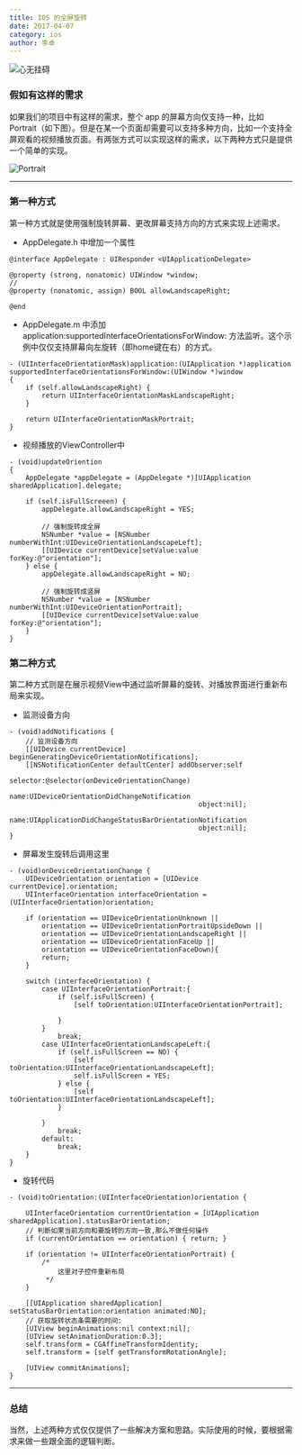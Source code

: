 ```yaml
---
title: IOS 的全屏旋转
date: 2017-04-07
category: ios
author: 李卓
---
```


![心无挂碍](http://upload-images.jianshu.io/upload_images/1612119-4d748c0bd32e0439.jpeg?imageMogr2/auto-orient/strip%7CimageView2/2/w/1240)

### 假如有这样的需求

如果我们的项目中有这样的需求，整个 app 的屏幕方向仅支持一种，比如 Portrait（如下图）。但是在某一个页面却需要可以支持多种方向，比如一个支持全屏观看的视频播放页面。有两张方式可以实现这样的需求，以下两种方式只是提供一个简单的实现。

![Portrait](http://upload-images.jianshu.io/upload_images/1612119-41e9797062d554e3.png)

---

### 第一种方式

第一种方式就是使用强制旋转屏幕、更改屏幕支持方向的方式来实现上述需求。

* AppDelegate.h 中增加一个属性

```
@interface AppDelegate : UIResponder <UIApplicationDelegate>

@property (strong, nonatomic) UIWindow *window;
//
@property (nonatomic, assign) BOOL allowLandscapeRight;

@end

```

* AppDelegate.m 中添加 application:supportedInterfaceOrientationsForWindow: 方法监听。这个示例中仅仅支持屏幕向左旋转（即home键在右）的方式。

```
- (UIInterfaceOrientationMask)application:(UIApplication *)application supportedInterfaceOrientationsForWindow:(UIWindow *)window
{
    if (self.allowLandscapeRight) {
        return UIInterfaceOrientationMaskLandscapeRight;
    }

    return UIInterfaceOrientationMaskPortrait;
}

```

* 视频播放的ViewController中

```
- (void)updateOriention
{
    AppDelegate *appDelegate = (AppDelegate *)[UIApplication sharedApplication].delegate;

    if (self.isFullScreeen) {
        appDelegate.allowLandscapeRight = YES;

        // 强制旋转成全屏
        NSNumber *value = [NSNumber numberWithInt:UIDeviceOrientationLandscapeLeft];
        [[UIDevice currentDevice]setValue:value forKey:@"orientation"];
    } else {
        appDelegate.allowLandscapeRight = NO;

        // 强制旋转成竖屏
        NSNumber *value = [NSNumber numberWithInt:UIDeviceOrientationPortrait];
        [[UIDevice currentDevice]setValue:value forKey:@"orientation"];
    }
}
```

### 第二种方式

第二种方式则是在展示视频View中通过监听屏幕的旋转、对播放界面进行重新布局来实现。

* 监测设备方向

```
- (void)addNotifications {
    // 监测设备方向
    [[UIDevice currentDevice] beginGeneratingDeviceOrientationNotifications];
    [[NSNotificationCenter defaultCenter] addObserver:self
                                             selector:@selector(onDeviceOrientationChange)
                                                 name:UIDeviceOrientationDidChangeNotification
                                               object:nil];

name:UIApplicationDidChangeStatusBarOrientationNotification
                                               object:nil];
}

```

*  屏幕发生旋转后调用这里

```
- (void)onDeviceOrientationChange {
    UIDeviceOrientation orientation = [UIDevice currentDevice].orientation;
    UIInterfaceOrientation interfaceOrientation = (UIInterfaceOrientation)orientation;

    if (orientation == UIDeviceOrientationUnknown ||
        orientation == UIDeviceOrientationPortraitUpsideDown ||
        orientation == UIDeviceOrientationLandscapeRight ||
        orientation == UIDeviceOrientationFaceUp ||
        orientation == UIDeviceOrientationFaceDown){
        return;
    }

    switch (interfaceOrientation) {
        case UIInterfaceOrientationPortrait:{
            if (self.isFullScreen) {
                [self toOrientation:UIInterfaceOrientationPortrait];

            }
        }
            break;
        case UIInterfaceOrientationLandscapeLeft:{
            if (self.isFullScreen == NO) {
                [self toOrientation:UIInterfaceOrientationLandscapeLeft];
                self.isFullScreen = YES;
            } else {
                [self toOrientation:UIInterfaceOrientationLandscapeLeft];
            }

        }
            break;
        default:
            break;
    }
}
```

* 旋转代码

```
- (void)toOrientation:(UIInterfaceOrientation)orientation {

    UIInterfaceOrientation currentOrientation = [UIApplication sharedApplication].statusBarOrientation;
    // 判断如果当前方向和要旋转的方向一致,那么不做任何操作
    if (currentOrientation == orientation) { return; }

    if (orientation != UIInterfaceOrientationPortrait) {
        /*
            这里对子控件重新布局
         */
    }

    [[UIApplication sharedApplication] setStatusBarOrientation:orientation animated:NO];
    // 获取旋转状态条需要的时间:
    [UIView beginAnimations:nil context:nil];
    [UIView setAnimationDuration:0.3];
    self.transform = CGAffineTransformIdentity;
    self.transform = [self getTransformRotationAngle];

    [UIView commitAnimations];
}
```

---

### 总结
当然，上述两种方式仅仅提供了一些解决方案和思路。实际使用的时候，要根据需求来做一些跟全面的逻辑判断。
